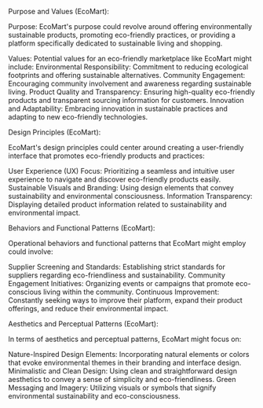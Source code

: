 Purpose and Values (EcoMart):

Purpose: EcoMart's purpose could revolve around offering environmentally sustainable products, promoting eco-friendly practices, or providing a platform specifically dedicated to sustainable living and shopping.

Values: Potential values for an eco-friendly marketplace like EcoMart might include:
Environmental Responsibility: Commitment to reducing ecological footprints and offering sustainable alternatives.
Community Engagement: Encouraging community involvement and awareness regarding sustainable living.
Product Quality and Transparency: Ensuring high-quality eco-friendly products and transparent sourcing information for customers.
Innovation and Adaptability: Embracing innovation in sustainable practices and adapting to new eco-friendly technologies.

Design Principles (EcoMart):

EcoMart's design principles could center around creating a user-friendly interface that promotes eco-friendly products and practices:

User Experience (UX) Focus: Prioritizing a seamless and intuitive user experience to navigate and discover eco-friendly products easily.
Sustainable Visuals and Branding: Using design elements that convey sustainability and environmental consciousness.
Information Transparency: Displaying detailed product information related to sustainability and environmental impact.

Behaviors and Functional Patterns (EcoMart):

Operational behaviors and functional patterns that EcoMart might employ could involve:

Supplier Screening and Standards: Establishing strict standards for suppliers regarding eco-friendliness and sustainability.
Community Engagement Initiatives: Organizing events or campaigns that promote eco-conscious living within the community.
Continuous Improvement: Constantly seeking ways to improve their platform, expand their product offerings, and reduce their environmental impact.

Aesthetics and Perceptual Patterns (EcoMart):

In terms of aesthetics and perceptual patterns, EcoMart might focus on:

Nature-Inspired Design Elements: Incorporating natural elements or colors that evoke environmental themes in their branding and interface design.
Minimalistic and Clean Design: Using clean and straightforward design aesthetics to convey a sense of simplicity and eco-friendliness.
Green Messaging and Imagery: Utilizing visuals or symbols that signify environmental sustainability and eco-consciousness.
